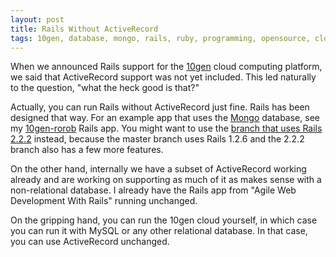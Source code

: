 ```yaml
---
layout: post
title: Rails Without ActiveRecord
tags: 10gen, database, mongo, rails, ruby, programming, opensource, cloud
---
```


When we announced Rails support for the [10gen](http://www.10gen.com) cloud
computing platform, we said that ActiveRecord support was not yet included.
This led naturally to the question, "what the heck good is that?"

Actually, you can run Rails without ActiveRecord just fine. Rails has been
designed that way. For an example app that uses the
[Mongo](http://www.mongodb.org) database, see my
[10gen-rorob](https://github.com/jimm/10gen-rorob/tree/master) Rails app.
You might want to use the
[branch that uses Rails 2.2.2](https://github.com/jimm/10gen-rorob/tree/rails222)
instead, because the master branch uses Rails 1.2.6 and the 2.2.2 branch
also has a few more features.

On the other hand, internally we have a subset of ActiveRecord working
already and are working on supporting as much of it as makes sense with a
non-relational database. I already have the Rails app from "Agile Web
Development With Rails" running unchanged.

On the gripping hand, you can run the 10gen cloud yourself, in which case
you can run it with MySQL or any other relational database. In that case,
you can use ActiveRecord unchanged.
